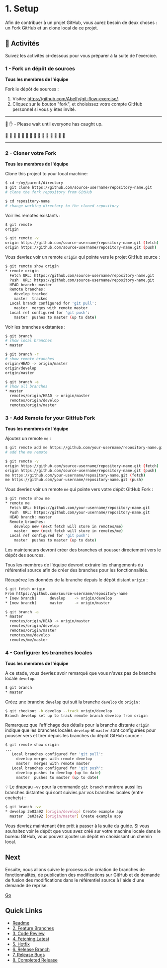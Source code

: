 # 1. Setup

Afin de contribuer à un projet GitHub, vous aurez besoin de deux choses : un Fork GitHub et un clone local de ce projet.

## :running: Activités

Suivez les activités ci-dessous pour vous préparer à la suite de l'exercice.


### 1 - Fork un dépôt de sources

__Tous les membres de l'équipe__

Fork le dépôt de sources :
   1. Visitez https://github.com/Abelfy/git-flow-exercise/.
   2. Cliquez sur le bouton "fork", et choisissez votre compte GitHub personnel si vous y êtes invité.

---

:cop: :raised_hand: - Please wait until everyone has caught up.

:construction: :construction: :construction: :construction: :construction: :construction: :construction: :construction: :construction: :construction: :construction: :construction: :construction: :construction: :construction:

---

### 2 - Cloner votre Fork

__Tous les membres de l'équipe__

Clone this project to your local machine:
```sh
$ cd ~/my/parent/directory
$ git clone https://github.com/source-username/repository-name.git
# clone the fork repository from GitHub

$ cd repository-name
# change working directory to the cloned repository
```

Voir les remotes existants :
```sh
$ git remote
origin

$ git remote -v
origin https://github.com/source-username/repository-name.git (fetch)
origin https://github.com/source-username/repository-name.git (push)
```

Vous devriez voir un remote `origin` qui pointe vers le projet GitHub source :
```sh
$ git remote show origin
* remote origin
  Fetch URL: https://github.com/source-username/repository-name.git
  Push  URL: https://github.com/source-username/repository-name.git
  HEAD branch: master
  Remote branches:
    develop tracked
    master  tracked
  Local branch configured for 'git pull':
    master  merges with remote master
  Local ref configured for 'git push':
    master  pushes to master (up to date)
```

Voir les branches existantes :
```sh
$ git branch
# show local branches
* master

$ git branch -r
# show remote branches
origin/HEAD -> origin/master
origin/develop
origin/master

$ git branch -a
# show all branches
* master
  remotes/origin/HEAD -> origin/master
  remotes/origin/develop
  remotes/origin/master
```

### 3 - Add Remote for your GitHub Fork

__Tous les membres de l'équipe__

Ajoutez un remote `me` :
```sh
$ git remote add me https://github.com/your-username/repository-name.git
# add the me remote

$ git remote -v
origin https://github.com/source-username/repository-name.git (fetch)
origin https://github.com/source-username/repository-name.git (push)
me https://github.com/your-username/repository-name.git (fetch)
me https://github.com/your-username/repository-name.git (push)
```

Vous devriez voir un remote `me` qui pointe vers votre dépôt GitHub Fork :
```sh
$ git remote show me
* remote me
  Fetch URL: https://github.com/your-username/repository-name.git
  Push  URL: https://github.com/your-username/repository-name.git
  HEAD branch: master
  Remote branches:
    develop new (next fetch will store in remotes/me)
    master  new (next fetch will store in remotes/me)
  Local ref configured for 'git push':
    master  pushes to master (up to date)
```

Les mainteneurs devront créer des branches et pousser directement vers le dépôt des sources.

Tous les membres de l'équipe devront extraire les changements du référentiel source afin de créer des branches pour les fonctionnalités.

Récupérez les données de la branche depuis le dépôt distant `origin` :
```sh
$ git fetch origin
From https://github.com/source-username/repository-name
* [new branch]      develop    -> origin/develop
* [new branch]      master     -> origin/master

$ git branch -a
* master
  remotes/origin/HEAD -> origin/master
  remotes/origin/develop
  remotes/origin/master
  remotes/me/develop
  remotes/me/master
```

### 4 - Configurer les branches locales

__Tous les membres de l'équipe__

A ce stade, vous devriez avoir remarqué que vous n'avez pas de branche locale `develop`.
```sh
$ git branch
* master
```

Créez une branche `develop` qui suit la branche `develop` de `origin` :
```sh
$ git checkout -b develop --track origin/develop
Branch develop set up to track remote branch develop from origin
```

Remarquez que l'affichage des détails pour la branche distante `origin` indique que les branches locales `develop` et `master` sont configurées pour pousser vers et tirer depuis les branches du dépôt GitHub source :
```sh
$ git remote show origin
...
   Local branches configured for 'git pull':
     develop merges with remote develop
     master  merges with remote master
   Local branches configured for 'git push':
     develop pushes to develop (up to date)
     master  pushes to master (up to date)
```

:bulb: Le drapeau `-vv` pour la commande `git branch` montrera aussi les branches distantes qui sont suivies par vos branches locales (entre cochets) :
```sh
$ git branch -vv
* develop 3e03a92 [origin/develop] Create example app
  master  3e03a92 [origin/master] Create example app
```

Vous devriez maintenant être prêt à passer à la suite du guide. Si vous souhaitez voir le dépôt que vous avez créé sur votre machine locale dans le bureau GitHub, vous pouvez ajouter un dépôt en choisissant un chemin local.

## Next

Ensuite, nous allons suivre le processus de création de branches de fonctionnalités, de publication des modifications sur GitHub et de demande de fusion des modifications dans le référentiel source à l'aide d'une demande de reprise.

[Go](2-feature-branches.md)

## Quick Links

- [Readme](../readme.md)
- [2. Feature Branches](2-feature-branches.md)
- [3. Code Review](3-code-review.md)
- [4. Fetching Latest](4-fetching-latest.md)
- [5. Hotfix](5-hotfix.md)
- [6. Release Branch](6-release-branch.md)
- [7. Release Bugs](7-release-bugs.md)
- [8. Completed Release](8-completed-release.md)

